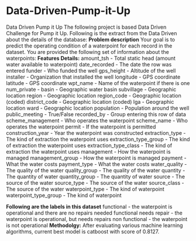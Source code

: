 # Data-Driven-Pump-it-Up

Data Driven Pump it Up
The following project is based Data Driven Challenge for Pump it Up. Following is the extract from the Data Driven about the details of the database:
**Problem description**
Your goal is to predict the operating condition of a waterpoint for each record in the dataset. You are provided the following set of information about the waterpoints:
**Features Details:**
amount_tsh - Total static head (amount water available to waterpoint)
date_recorded - The date the row was entered
funder - Who funded the well
gps_height - Altitude of the well
installer - Organization that installed the well
longitude - GPS coordinate
latitude - GPS coordinate
wpt_name - Name of the waterpoint if there is one
num_private -
basin - Geographic water basin
subvillage - Geographic location
region - Geographic location
region_code - Geographic location (coded)
district_code - Geographic location (coded)
lga - Geographic location
ward - Geographic location
population - Population around the well
public_meeting - True/False
recorded_by - Group entering this row of data
scheme_management - Who operates the waterpoint
scheme_name - Who operates the waterpoint
permit - If the waterpoint is permitted
construction_year - Year the waterpoint was constructed
extraction_type - The kind of extraction the waterpoint uses
extraction_type_group - The kind of extraction the waterpoint uses
extraction_type_class - The kind of extraction the waterpoint uses
management - How the waterpoint is managed
management_group - How the waterpoint is managed
payment - What the water costs
payment_type - What the water costs
water_quality - The quality of the water
quality_group - The quality of the water
quantity - The quantity of water
quantity_group - The quantity of water
source - The source of the water
source_type - The source of the water
source_class - The source of the water
waterpoint_type - The kind of waterpoint
waterpoint_type_group - The kind of waterpoint

**Following are the labels in this dataset**
functional - the waterpoint is operational and there are no repairs needed
functional needs repair - the waterpoint is operational, but needs repairs
non functional - the waterpoint is not operational
**Methodolgy:**
After evaluating various machine learning algorithms, current best model is catboost with score of 0.8127.
